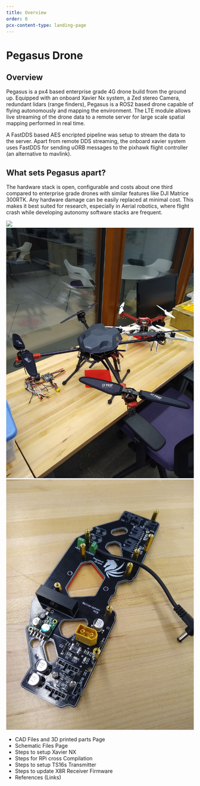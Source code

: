 ```yaml
---
title: Overview
order: 0
pcx-content-type: landing-page
---
```


# Pegasus Drone

## Overview

Pegasus is a px4 based enterprise grade 4G drone build from the ground up. Equipped with an onboard Xavier Nx system, a Zed stereo Camera, redundant lidars (range finders), Pegasus is a ROS2 based drone capable of flying autonomously and mapping the environment.
The LTE module allows live streaming of the drone data to a remote server for large scale spatial mapping performed in real time.

A FastDDS based AES encripted pipeline was setup to stream the data to the server. Apart from remote DDS streaming, the onboard xavier system uses FastDDS for sending uORB messages to the pixhawk flight controller (an alternative to mavlink).

## What sets Pegasus apart?

The hardware stack is open, configurable and costs about one third compared to enterprise grade drones with similar features like DJI Matrice 300RTK. Any hardware damage can be easily replaced at minimal cost.
This makes it best suited for research, especially in Aerial robotics, where flight crash while developing autonomy software stacks are frequent.


![](outdoor.jpg)
![](pegasus.jpg)
![](pcb.jpg)

<Aside type="warning" header="Pages To-Do">

- CAD Files and 3D printed parts Page
- Schematic Files Page
- Steps to setup Xavier NX
- Steps for RPi cross Compilation
- Steps to setup TS16s Transmitter
- Steps to update X8R Receiver Firmware
- References (Links)

</Aside>
